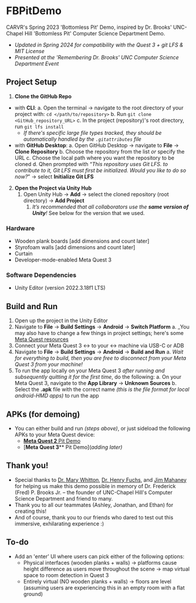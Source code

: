 # FBPitDemo
 CARVR's Spring 2023 'Bottomless Pit' Demo, inspired by Dr. Brooks' UNC-Chapel Hill 'Bottomless Pit' Computer Science Department Demo.
 - _Updated in Spring 2024 for compatibility with the Quest 3 + git LFS & MIT License_
 - _Presented at the 'Remembering Dr. Brooks' UNC Computer Science Department Event_

## Project Setup
1. **Clone the GitHub Repo**
 - with **CLI**:
  a. Open the terminal → navigate to the root directory of your project with: `cd </path/to/repository>`
  b. Run `git clone <GitHub_repository_URL>`
  c. In the project (repository)'s root directory, run `git lfs install`
   - _If there's specific large file types tracked, they should be automatically handled by the `.gitattributes` file_
 - with **GitHub Desktop**:
  a. Open GitHub Desktop → navigate to **File** → **Clone Repository**
  b. Choose the repository from the list *or* specify the URL
  c. Choose the local path where you want the repository to be cloned
  d. Qhen prompted with “_This repository uses Git LFS. to contribute to it, Git LFS must first be initialized. Would you like to do so now?_” → select **Initialize Git LFS**

2. **Open the Project via Unity Hub**
   1. Open Unity Hub → **Add** → select the cloned repository (root directory) → **Add Project**
      1. _It’s recommended that all collaborators use the **same version of Unity**!_ See below for the version that we used.

### Hardware
- Wooden plank boards [add dimensions and count later]
- Styrofoam walls [add dimensions and count later]
- Curtain
- Developer-mode-enabled Meta Quest 3

### Software Dependencies
- Unity Editor (version 2022.3.18f1 LTS)

## Build and Run
1. Open up the project in the Unity Editor
2. Navigate to **File** -> **Build Settings** -> **Android** -> **Switch Platform**
 a. _You may also have to change a few things in project settings; here's some [Meta Quest resources](https://developer.oculus.com/documentation/unity/unity-gs-overview/)
3. Connect your Meta Quest 3 <-> to your <-> machine via USB-C or ADB
4. Navigate to **File** -> **Build Settings** -> **Android** -> **Build and Run**
 a. _Wait for everything to build, then you are free to disconnect from your Meta Quest 3 from your machine!_
5. To run the app locally on  your Meta Quest 3 _after running and subsequently quitting it for the first time_, do the following:
 a. On your Meta Quest 3, navigate to the **App Library** -> **Unknown Sources**
 b. Select the **.apk** file with the correct name _(this is the file format for local android-HMD apps)_ to run the app

## APKs (for demoing)
- You can either build and run _(steps above)_, or just sideload the following APKs to your Meta Quest device:
  - [**Meta Quest 2** Pit Demo](https://drive.google.com/file/d/15cw1oHme_pvH8K8IlDcNfxgR5TxIs4Kf/view?usp=sharing)
  - [**Meta Quest 3**** Pit Demo](_adding later)_
 
## Thank you!
- Special thanks to [Dr. Mary Whitton](https://cs.unc.edu/person/mary-c-whitton/), [Dr. Henry Fuchs](https://cs.unc.edu/person/henry-fuchs/), and [Jim Mahaney](https://cs.unc.edu/person/jim-mahaney/) for helping us make this demo possible in memory of Dr. Frederick (Fred) P. Brooks Jr. – the founder of UNC-Chapel Hill's Computer Science Department and friend to many.
- Thank you to all our teammates (Ashley, Jonathan, and Ethan) for creating this!
- And of course, thank you to our friends who dared to test out this immersive, exhilarating experience :)

## To-do
- Add an 'enter' UI where users can pick either of the following options:
  - Physical interfaces (wooden planks + walls) -> platforms cause height difference as users move throughout the scene -> map virtual space to room detection in Quest 3
  - Entirely virtual (NO wooden planks + walls) -> floors are level (assuming users are experiencing this in an empty room with a flat ground)
